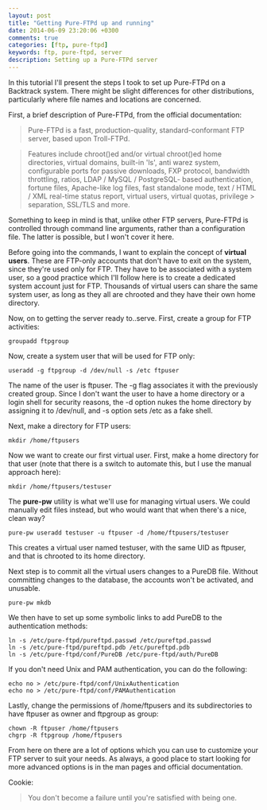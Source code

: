 ```yaml
---
layout: post
title: "Getting Pure-FTPd up and running"
date: 2014-06-09 23:20:06 +0300
comments: true
categories: [ftp, pure-ftpd]
keywords: ftp, pure-ftpd, server
description: Setting up a Pure-FTPd server
---
```



In this tutorial I'll present the steps I took to set up Pure-FTPd on a Backtrack system. There might be slight differences for other distributions, particularly where file names and locations are concerned.
<!-- more -->
First, a brief description of Pure-FTPd, from the official documentation:

> Pure-FTPd is a fast, production-quality, standard-conformant FTP server, based upon 
> Troll-FTPd.

> Features include chroot()ed and/or virtual chroot()ed home directories, virtual 
> domains, built-in 'ls', anti warez system, configurable ports for passive 
> downloads, FXP protocol, bandwidth throttling, ratios, LDAP / MySQL / PostgreSQL-
> based authentication, fortune files, Apache-like log files, fast standalone mode, 
> text / HTML / XML real-time status report, virtual users, virtual quotas, privilege > separation, SSL/TLS and more.

Something to keep in mind is that, unlike other FTP servers, Pure-FTPd is controlled through command line arguments, rather than a configuration file. The latter is possible, but I won't cover it here.

Before going into the commands, I want to explain the concept of **virtual users**. These are FTP-only accounts that don't have to exit on the system, since they're used only for FTP. They have to be associated with a system user, so a good practice which I'll follow here is to create a dedicated system account just for FTP. Thousands of virtual users can share the same system user, as long as they all are chrooted and they have their own home directory.

Now, on to getting the server ready to..serve. First, create a group for FTP activities:

``` plain
groupadd ftpgroup
```

Now, create a system user that will be used for FTP only:

``` plain
useradd -g ftpgroup -d /dev/null -s /etc ftpuser
```

The name of the user is ftpuser. The -g flag associates it with the previously created group. Since I don't want the user to have a home directory or a login shell for security reasons, the -d option nukes the home directory by assigning it to /dev/null, and -s option sets /etc as a  fake shell.

Next, make a directory for FTP users:

``` plain
mkdir /home/ftpusers
```

Now we want to create our first virtual user. First, make a home directory for that user (note that there is a switch to automate this, but I use the manual approach here):

``` plain
mkdir /home/ftpusers/testuser
```

The **pure-pw** utility is what we'll use for managing virtual users. We could manually edit files instead, but who would want that when there's a nice, clean way?

``` plain
pure-pw useradd testuser -u ftpuser -d /home/ftpusers/testuser
```

This creates a virtual user named testuser, with the same UID as ftpuser, and that is chrooted to its home directory.

Next step is to commit all the virtual users changes to a PureDB file. Without committing changes to the database, the accounts won't be activated, and unusable.

``` plain
pure-pw mkdb
```

We then have to set up some symbolic links to add PureDB to the authentication methods:

``` plain
ln -s /etc/pure-ftpd/pureftpd.passwd /etc/pureftpd.passwd
ln -s /etc/pure-ftpd/pureftpd.pdb /etc/pureftpd.pdb
ln -s /etc/pure-ftpd/conf/PureDB /etc/pure-ftpd/auth/PureDB
```

If you don't need Unix and PAM authentication, you can do the following:

``` plain
echo no > /etc/pure-ftpd/conf/UnixAuthentication
echo no > /etc/pure-ftpd/conf/PAMAuthentication
```

Lastly, change the permissions of /home/ftpusers and its subdirectories to have ftpuser as owner and ftpgroup as group:

``` plain
chown -R ftpuser /home/ftpusers
chgrp -R ftpgroup /home/ftpusers
```

From here on there are a lot of options which you can use to customize your FTP server to suit your needs. As always, a good place to start looking for more advanced options is in the man pages and official documentation.

Cookie:

> You don't become a failure until you're satisfied with being one.

